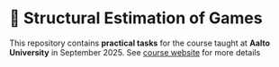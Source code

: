 # 🎲 Structural Estimation of Games

This repository contains **practical tasks** for the course taught at **Aalto University** in September 2025.
See [course website](https://aalto.iskh.me) for more details
